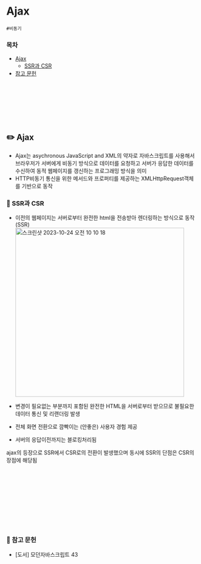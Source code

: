 # Ajax

`#비동기`

### 목차

- [Ajax](#✏️-ajax)
  - [SSR과 CSR](#🔎-ssr과-csr)
- [참고 문헌](#참고-문헌)

<div style="height:100px"></div>

## ✏️ Ajax

- Ajax는 asychronous JavaScript and XML의 약자로 자바스크립트를 사용해서 브라우저가 서버에게 비동기 방식으로 데이터를 요청하고 서버가 응답한 데이터를 수신하여 동적 웹페이지를 갱신하는 프로그래밍 방식을 의미
- HTTP비동기 통신을 위한 메서드와 프로퍼티를 제공하는 XMLHttpRequest객체를 기반으로 동작

### 🔎 SSR과 CSR

- 이전의 웹페이지는 서버로부터 완전한 html을 전송받아 렌더링하는 방식으로 동작 (SSR)
  <img width="444" alt="스크린샷 2023-10-24 오전 10 10 18" src="https://github.com/COW-dev/ddingdong-fe/assets/75975946/e61c73bf-0d37-4b19-a7b5-9742611764f2">

- 변경이 필요없는 부분까지 포함된 완전한 HTML을 서버로부터 받으므로 불필요한 데이터 통신 및 리랜더링 발생
- 전체 화면 전환으로 깜빡이는 (안좋은) 사용자 경험 제공
- 서버의 응답이전까지는 블로킹처리됨

ajax의 등장으로 SSR에서 CSR로의 전환이 발생했으며 동시에 SSR의 단점은 CSR의 장점에 해당됨

<div style="height:150px"></div>

### 📖 참고 문헌

- [도서] 모던자바스크립트 43
